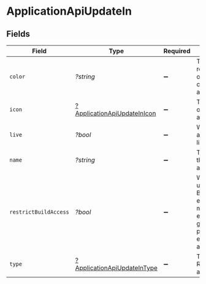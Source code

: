 # ApplicationApiUpdateIn


## Fields

| Field                                                                                                   | Type                                                                                                    | Required                                                                                                | Description                                                                                             | Example                                                                                                 |
| ------------------------------------------------------------------------------------------------------- | ------------------------------------------------------------------------------------------------------- | ------------------------------------------------------------------------------------------------------- | ------------------------------------------------------------------------------------------------------- | ------------------------------------------------------------------------------------------------------- |
| `color`                                                                                                 | *?string*                                                                                               | :heavy_minus_sign:                                                                                      | The hex representation of the icon color of the application                                             | #00a3de                                                                                                 |
| `icon`                                                                                                  | [?ApplicationApiUpdateInIcon](../../models/shared/ApplicationApiUpdateInIcon.md)                        | :heavy_minus_sign:                                                                                      | The icon type of the application                                                                        | CUBES                                                                                                   |
| `live`                                                                                                  | *?bool*                                                                                                 | :heavy_minus_sign:                                                                                      | Whether the application is live                                                                         | false                                                                                                   |
| `name`                                                                                                  | *?string*                                                                                               | :heavy_minus_sign:                                                                                      | The name of the application                                                                             | Cyber Risk Management Application                                                                       |
| `restrictBuildAccess`                                                                                   | *?bool*                                                                                                 | :heavy_minus_sign:                                                                                      | Whether users with the Build entitlement must be explicitly granted permission to edit this application | false                                                                                                   |
| `type`                                                                                                  | [?ApplicationApiUpdateInType](../../models/shared/ApplicationApiUpdateInType.md)                        | :heavy_minus_sign:                                                                                      | The type of Risk Cloud application                                                                      | CONTROLS_COMPLIANCE                                                                                     |